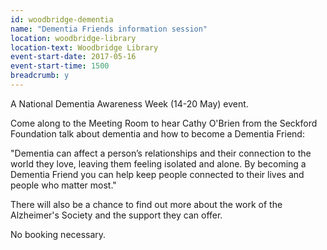 ```yaml
---
id: woodbridge-dementia
name: "Dementia Friends information session"
location: woodbridge-library
location-text: Woodbridge Library
event-start-date: 2017-05-16
event-start-time: 1500
breadcrumb: y
---
```


A National Dementia Awareness Week (14-20 May) event.

Come along to the Meeting Room to hear Cathy O'Brien from the Seckford Foundation talk about dementia and how to become a Dementia Friend:

"Dementia can affect a person’s relationships and their connection to the world they love, leaving them feeling isolated and alone. By becoming a Dementia Friend you can help keep people connected to their lives and people who matter most."

There will also be a chance to find out more about the work of the Alzheimer's Society and the support they can offer.

No booking necessary.
